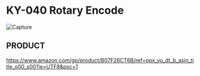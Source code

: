 # KY-040 Rotary Encode


![Capture](https://user-images.githubusercontent.com/34151610/146626725-6da3e6b2-9a84-49cd-9af5-4b683039c7bb.JPG)

##  PRODUCT
https://www.amazon.com/gp/product/B07F26CT6B/ref=ppx_yo_dt_b_asin_title_o00_s00?ie=UTF8&psc=1
